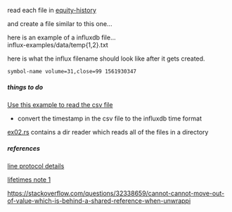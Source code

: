
read each file in
[equity-history](https://github.com/stormasm/equity-history)

and create a file similar to this one...   

here is an example of a influxdb file...   
influx-examples/data/temp{1,2}.txt

here is what the influx filename should look like after it gets created.

```
symbol-name volume=31,close=99 1561930347
```

##### things to do   

[Use this example to read the csv file](https://docs.rs/csv/1.1.3/csv/struct.Reader.html#example)

* convert the timestamp in the csv file to the influxdb time format

[ex02.rs](https://github.com/stormasm/rust-examples/blob/master/fileio/examples/ex02.rs) contains a dir reader which reads all of the files in a directory

##### references

[line protocol details](https://v2.docs.influxdata.com/v2.0/reference/syntax/line-protocol/)

[lifetimes note 1](https://www.google.com/search?q=cannot+move+out+of+%60*entry%60+which+is+behind+a+shared+reference&oq=cannot+move+out+of+%60*entry%60+which+is+behind+a+shared+reference&aqs=chrome..69i57.2527j0j7&sourceid=chrome&ie=UTF-8)

https://stackoverflow.com/questions/32338659/cannot-cannot-move-out-of-value-which-is-behind-a-shared-reference-when-unwrappi

